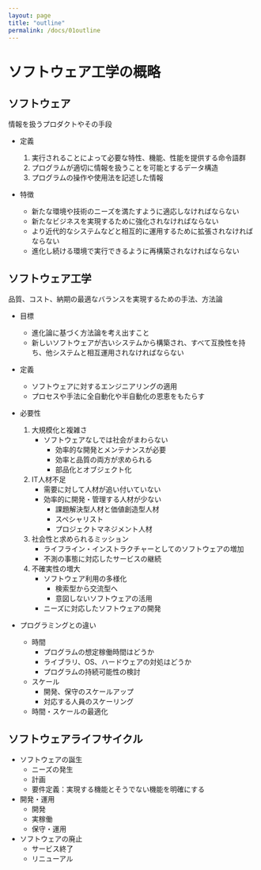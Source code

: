 ```yaml
---
layout: page
title: "outline"
permalink: /docs/01outline
---
```


# ソフトウェア工学の概略

## ソフトウェア
情報を扱うプロダクトやその手段

- 定義
    1. 実行されることによって必要な特性、機能、性能を提供する命令語群
    2. プログラムが適切に情報を扱うことを可能とするデータ構造
    3. プログラムの操作や使用法を記述した情報

- 特徴
    - 新たな環境や技術のニーズを満たすように適応しなければならない
    - 新たなビジネスを実現するために強化されなければならない
    - より近代的なシステムなどと相互的に運用するために拡張されなければならない
    - 進化し続ける環境で実行できるように再構築されなければならない

## ソフトウェア工学
品質、コスト、納期の最適なバランスを実現するための手法、方法論

- 目標
    - 進化論に基づく方法論を考え出すこと
    - 新しいソフトウェアが古いシステムから構築され、すべて互換性を持ち、他システムと相互運用されなければならない

- 定義
    - ソフトウェアに対するエンジニアリングの適用
    - プロセスや手法に全自動化や半自動化の恩恵をもたらす

- 必要性
    1. 大規模化と複雑さ
        - ソフトウェアなしでは社会がまわらない
            - 効率的な開発とメンテナンスが必要
            - 効率と品質の両方が求められる
            - 部品化とオブジェクト化
    2. IT人材不足
        - 需要に対して人材が追い付いていない
        - 効率的に開発・管理する人材が少ない
            - 課題解決型人材と価値創造型人材
            - スペシャリスト
            - プロジェクトマネジメント人材
    3. 社会性と求められるミッション
        - ライフライン・インストラクチャーとしてのソフトウェアの増加
        - 不測の事態に対応したサービスの継続
    4. 不確実性の増大
        - ソフトウェア利用の多様化
            - 検索型から交流型へ
            - 意図しないソフトウェアの活用
        - ニーズに対応したソフトウェアの開発

- プログラミングとの違い
    - 時間
        - プログラムの想定稼働時間はどうか
        - ライブラリ、OS、ハードウェアの対処はどうか
        - プログラムの持続可能性の検討
    - スケール
        - 開発、保守のスケールアップ
        - 対応する人員のスケーリング
    - 時間・スケールの最適化

## ソフトウェアライフサイクル
- ソフトウェアの誕生
    - ニーズの発生
    - 計画
    - 要件定義：実現する機能とそうでない機能を明確にする
- 開発・運用
    - 開発
    - 実稼働
    - 保守・運用
- ソフトウェアの廃止
    - サービス終了
    - リニューアル


